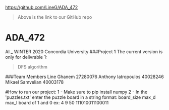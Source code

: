 https://github.com/LineG/ADA_472
> Above is the link to our GitHub repo

# ADA_472
AI _ WINTER 2020 Concordia University
###Project 1
The current version is only for delivrable 1:
> DFS algorithm

###Team Members
Line Ghanem 27280076
Anthony Iatropoulos 40028246
Mikael Samvelian 40003178

#How to run our project:
1 - Make sure to pip install numpy
2 - In the 'puzzles.txt' enter the puzzle board in a string format:
    board_size max_d max_l      board of 1 and 0
    ex:  4 9 50 111010011100011

